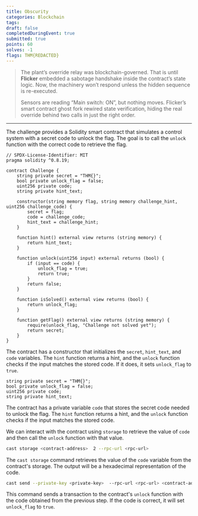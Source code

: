```yaml
---
title: Obscurity
categories: Blockchain
tags: 
draft: false
completedDuringEvent: true
submitted: true
points: 60
solves: -1
flags: THM{REDACTED}
---
```

> The plant’s override relay was blockchain-governed. That is until **Flicker** embedded a sabotage handshake inside the contract’s state logic. Now, the machinery won’t respond unless the hidden sequence is re-executed.
>
> Sensors are reading “Main switch: ON”, but nothing moves. Flicker’s smart contract ghost fork rewired state verification, hiding the real override behind two calls in just the right order.

---

The challenge provides a Solidity smart contract that simulates a control system with a secret code to unlock the flag. The goal is to call the `unlock` function with the correct code to retrieve the flag.

```solidity
// SPDX-License-Identifier: MIT
pragma solidity ^0.8.19;

contract Challenge {
    string private secret = "THM{}";
    bool private unlock_flag = false;
    uint256 private code;
    string private hint_text;
    
    constructor(string memory flag, string memory challenge_hint, uint256 challenge_code) {
        secret = flag;
        code = challenge_code;
        hint_text = challenge_hint;
    }
    
    function hint() external view returns (string memory) {
        return hint_text;
    }
    
    function unlock(uint256 input) external returns (bool) {
        if (input == code) {
            unlock_flag = true;
            return true;
        }
        return false;
    }
    
    function isSolved() external view returns (bool) {
        return unlock_flag;
    }
    
    function getFlag() external view returns (string memory) {
        require(unlock_flag, "Challenge not solved yet");
        return secret;
    }
}
```

The contract has a constructor that initializes the `secret`, `hint_text`, and `code` variables. The `hint` function returns a hint, and the `unlock` function checks if the input matches the stored code. If it does, it sets `unlock_flag` to `true`.

```solidity
string private secret = "THM{}";
bool private unlock_flag = false;
uint256 private code;
string private hint_text;
```

The contract has a private variable `code` that stores the secret code needed to unlock the flag. The `hint` function returns a hint, and the `unlock` function checks if the input matches the stored code.

We can interact with the contract using `storage` to retrieve the value of `code` and then call the `unlock` function with that value.

```sh
cast storage <contract-address>  2 --rpc-url <rpc-url>
```

The `cast storage` command retrieves the value of the `code` variable from the contract's storage. The output will be a hexadecimal representation of the code.

```sh
cast send --private-key <private-key>  --rpc-url <rpc-url> <contract-address>  --legacy "unlock(6778)"
```

This command sends a transaction to the contract's `unlock` function with the code obtained from the previous step. If the code is correct, it will set `unlock_flag` to `true`.
